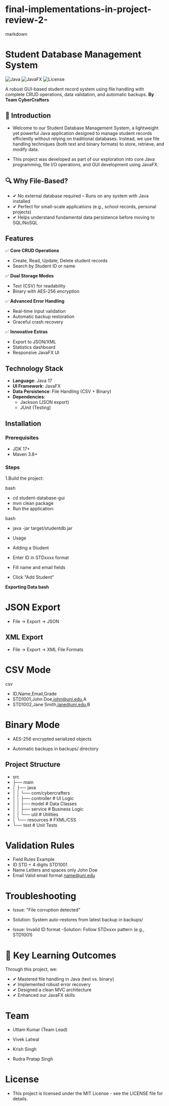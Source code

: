 # final-implementations-in-project-review-2-
markdown
# Student Database Management System

![Java](https://img.shields.io/badge/Java-17-blue)
![JavaFX](https://img.shields.io/badge/JavaFX-17-orange)
![License](https://img.shields.io/badge/License-MIT-green)

A robust GUI-based student record system using file handling with complete CRUD operations, data validation, and automatic backups.
**By Team CyberCrafters**
## 📌 Introduction
- Welcome to our Student Database Management System, a lightweight yet powerful Java application designed to manage student records efficiently without relying on traditional databases. Instead, we use file handling techniques (both text and binary formats) to store, retrieve, and modify data.

- This project was developed as part of our exploration into core Java programming, file I/O operations, and GUI development using JavaFX.

## 🔍 Why File-Based?
- ✔ No external database required – Runs on any system with Java installed
- ✔ Perfect for small-scale applications (e.g., school records, personal projects)
- ✔ Helps understand fundamental data persistence before moving to SQL/NoSQL

## Features

✅ **Core CRUD Operations**  
- Create, Read, Update, Delete student records  
- Search by Student ID or name  

✅ **Dual Storage Modes**  
- Text (CSV) for readability  
- Binary with AES-256 encryption  

✅ **Advanced Error Handling**  
- Real-time input validation  
- Automatic backup restoration  
- Graceful crash recovery  

✅ **Innovative Extras**  
- Export to JSON/XML  
- Statistics dashboard  
- Responsive JavaFX UI  

## Technology Stack

- **Language**: Java 17
- **UI Framework**: JavaFX
- **Data Persistence**: File Handling (CSV + Binary)
- **Dependencies**: 
  - Jackson (JSON export)
  - JUnit (Testing)

## Installation

### Prerequisites
- JDK 17+
- Maven 3.8+

### Steps
1.Build the project:

bash
- cd student-database-gui
- mvn clean package
- Run the application:

bash
- java -jar target/studentdb.jar
- Usage
- Adding a Student
- Enter ID in STDxxxx format

- Fill name and email fields

- Click "Add Student"

**Exporting Data
bash**
# JSON Export
- File → Export → JSON

## XML Export 
- File → Export → XML
File Formats
# CSV Mode
csv
- ID,Name,Email,Grade
- STD1001,John Doe,john@uni.edu,A
- STD1002,Jane Smith,jane@uni.edu,B
# Binary Mode
- AES-256 encrypted serialized objects

- Automatic backups in backups/ directory

## Project Structure

- src
- ├── main
- │   ├── java
- │   │   └── com/cybercrafters
- │   │       ├── controller   # UI Logic
- │   │       ├── model        # Data Classes
- │   │       ├── service      # Business Logic
- │   │       └── util       # Utilities
- │   └── resources          # FXML/CSS
- └── test             # Unit Tests
# Validation Rules
- Field	Rules	Example
- ID	STD + 4 digits	STD1001
- Name	Letters and spaces only	John Doe
- Email	Valid email format	name@uni.edu
# Troubleshooting
- Issue: "File corruption detected"
- Solution: System auto-restores from latest backup in backups/

- Issue: Invalid ID format
-Solution: Follow STDxxxx pattern (e.g., STD1001)

# 🎯 Key Learning Outcomes #
Through this project, we:
- ✔ Mastered file handling in Java (text vs. binary)
- ✔ Implemented robust error recovery
- ✔ Designed a clean MVC architecture
- ✔ Enhanced our JavaFX skills

# Team
- Uttam Kumar (Team Lead)

- Vivek Latwal

- Krish Singh

- Rudra Pratap Singh

# License
- This project is licensed under the MIT License - see the LICENSE file for details.


